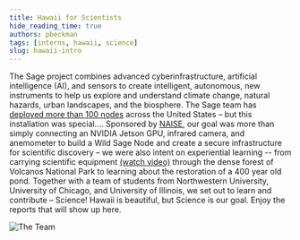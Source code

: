 ```yaml
---
title: Hawaii for Scientists
hide_reading_time: true
authors: pbeckman
tags: [interns, hawaii, science]
slug: hawaii-intro
---
```


The Sage project combines advanced cyberinfrastructure, artificial intelligence (AI), and sensors to create intelligent, autonomous, new instruments to help us explore and understand climate change, natural hazards, urban landscapes, and the biosphere.  The Sage team has [deployed more than 100 nodes](https://portal.sagecontinuum.org) across the United States – but this installation was special…. Sponsored by [NAISE](https://naise.northwestern.edu), our goal was more than simply connecting an NVIDIA Jetson GPU, infrared camera, and anemometer to build a Wild Sage Node and create a secure infrastructure for scientific discovery – we were also intent on experiential learning -- from carrying scientific equipment [(watch video)](https://leopardshark.com/tmp/carry_480.mov) through the dense forest of Volcanos National Park to learning about the restoration of a 400 year old pond.  Together with a team of students from Northwestern University, University of Chicago, and University of Illinois, we set out to learn and contribute – Science!   Hawaii is beautiful, but Science is our goal.  Enjoy the reports that will show up here.

![The Team](./img/hawaii-october-2023/team-hawaii.png)






